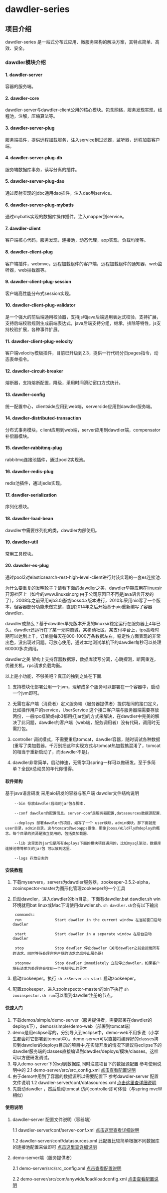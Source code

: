 # dawdler-series

## 项目介绍

dawdler-series 是一站式分布式应用、微服务架构的解决方案，其特点简单、高效、安全。

### dawdler模块介绍

#### 1.  dawdler-server

容器的服务端。

#### 2. dawdler-core

dawdler-server与dawdler-client公用的核心模块。包含网络，服务发现实现，线程池，注解，压缩算法等。

#### 3.  dawdler-server-plug

服务端插件，提供远程加载服务，注入service到过滤器，监听器，远程加载客户端。

#### 4.  dawdler-server-plug-db

服务端数据库事务，读写分离的插件。

#### 5.  dawdler-server-plug-dao

通过反射实现的jdbc通用dao插件，注入dao到service。

#### 6.  dawdler-server-plug-mybatis

通过mybatis实现的数据库操作插件，注入mapper到service。

#### 7.  dawdler-client

客户端核心代码，服务发现，连接池，动态代理，aop实现，负载均衡等。

#### 8.  dawdler-client-plug

客户端插件，webmvc，远程加载组件的客户端，远程加载组件的通知器，web监听器，web拦截器等。

#### 9.  dawdler-client-plug-session

客户端高性能分布式session实现。

#### 10.  dawdler-client-plug-validator

是一个强大的前后端通用校验器，支持js和java后端通用表达式校验，支持扩展，支持后端校验规则生成前端表达式，java后端支持分组，继承，排除等特性，js支持校验扩展，各种事件扩展。

#### 11.  dawdler-client-plug-velocity

客户端velocity模板插件，目前已升级到2.3，提供一行代码分页pages指令，动态表单指令。

#### 12.  dawdler-circuit-breaker

熔断器，支持熔断配置，降级，采用时间滑动窗口方式统计。

#### 13.  dawdler-config

统一配置中心，clientside应用到web端，serverside应用到dawdler服务端。

#### 14.  dawdler-distributed-transaction

分布式事务模块，client应用到web端，server应用到dawdler端，compensator补偿器模块。

#### 15.  dawdler-rabbitmq-plug

rabbitmq连接池插件，通过pool2实现池。

#### 16.  dawdler-redis-plug

redis池插件，通过jedis实现。

#### 17.  dawdler-serialization

序列化模块。

#### 18.  dawdler-load-bean

dawdler中需要序列化的类，dawdler内部使用。

#### 19.  dawdler-util

常用工具模块。

#### 20. dawdler-es-plug

通过pool2对elasticsearch-rest-high-level-client进行封装实现的一套es连接池.

为什么要重复的发明轮子？请看下面的dawdler之美，dawdler早期应用在linuxsir开源社区上（如今的www.linuxsir.org 由于公司原因已不再是java语言开发的了），2008年之前采用ejb3.0通过jboss4.x版本进行，2010年采用nio写了一个版本，但容器部分功能未做完整，直到2014年之后开始基于aio重新编写了容器dawdler。

dawdler成熟么？基于dawdler早先版本开发的linuxsir稳定运行在服务器上4年已久。dawdler还运行在了某一元购商城，某移动社区，某支付平台上，tps高峰时期可以达到上千，订单量每天在800-1000万条数据左右，稳定性方面表现的非常出色，没出现过问题。可放心使用，通过本地测试单机下的dawdler每秒可以处理60000多次调用。

dawdler之美
架构上支持容器数据源，数据库读写分离，心跳探测，断网重连，优雅关机，rpc请求负载均衡。

以上是小功能，不够美吧？真正的独到之处在下面.

1. 支持模块化部署公用一个jvm，理解成多个服务可以部署在一个容器中，启动一个jvm即可。

2. 无需在客户端（消费者）定义服务端（服务器提供者）提供相同的接口定义，比如操作用户的service，UserService 这个接口客户端与服务器端需要存放两份，一般rpc框架或ejb3都用打jar包的方式来解决，在dawdler中完美的解决了此问题，dawdler的客户端（web端，服务调用者）没有代码，调用时无需打包。

3. controller 调试模式，不需要重启tomcat，dawdler容器，随时调试各种数据(重写了类加载器，千万别把这种实现方式与tomcat热加载搞混淆了，tomcat的相当于重新启动了，而dawdler不是)。

4. dawdler非常简单，启动神速，无需学习spring一样可以做研发。至于多简单？全民it总动员的年代你懂得。

#### 软件架构

基于java语言研发 采用aio研发的容器与客户端
dawdler文件结构说明

        --bin 存放dawdler启动的jar包与脚本.

        --conf dawdler的配置信息，server-conf是服务器配置,datasources数据源配置.

        --deploys 部署dawdler的项目，如写了一个 user模块，admin模块，那下面就是user目录，admin目录，这与tomcat的webapps很像，更像jboss/WildFly的deploy的概念。每个目录的资源是独立使用的，包括类加载器.

        --lib 这里面的jar包是所有deploys下面的模块项目通用的，比如mysql驱动，数据库连接池等等相关的jar包 可以放到这里.

        --logs 存放日志的

#### 安装教程

1. 下载myservers，servers为dawdler服务器，zookeeper-3.5.2-alpha，zooinspector-master为图形化管理zookeeper的一个工具
2. 启动dawdler，进入dawdler的bin目录，下面有dawdler.bat dawdler.sh win环境就用bat linux或Mac下请使用dawdler.sh.
   `sh dawdler.sh`会有以下输出

        commands:
        run               Start dawdler in the current window 在当前窗口启动dawdler

        start             Start dawdler in a separate window 在后台启动dawdler 

        stop              Stop dawdler 停止dawdler（关闭dawdler之前会拒绝所有的请求，同时等待处理完客户端的请求之后停止服务器）

        stopnow           Stop dawdler immediately 立刻停止dawdler，如果客户端有请求为处理完会收到一个强制停止的异常

3. 启动zookeeper。执行 `sh zkServer.sh start`  启动zookeeper。
4. 配置zookeeper，进入zooinspector-master的bin下执行 `sh zooinspector.sh run`可以看到dawdler注册的节点。

#### 快速入门

1. 下载demos/simple/demo-server（服务提供者，需要部署在dawdler的deploys下），demos/simple/demo-web（部署到tomcat端）
2. demo是用eclipse写的，分别导入到eclipse中，demo-web不用多说（小学生都会将它部署到tomcat中）。demo-server可以直接将编译好的classes拷贝到dawdler的deploys目录的项目中,在实际开发的情况下建议将eclipse下的dawdler服务端的classes直接编译到dawdler/deploys/模块/classes。这样可以方便研发调试。
3. 导入demo-server下的sql到数据库,同时注意项目下的数据源配置 参考使用说明中的 2.1 demo-server/src/src_config.xml [点击查看配置说明](https://gitee.com/srchen1987/dawdler-series/blob/master/demos/simple/demo-server/src/src_config.xml)
4. 由于demo中用到了容器的数据源所以需要配置下 参考dawdler-server 配置文件说明 1.2 dawdler-server/conf/datasources.xml [点击这里查详细说明](https://gitee.com/srchen1987/dawdler-series/blob/master/myserver/servers/dawdler1/conf/datasources.xml)
5. 先启动dawdler ，然后启动tomcat 访问controller即可体验（与spring mvcW相似)

#### 使用说明

1. dawdler-server 配置文件说明（容器端）

    1.1 dawdler-server/conf/server-conf.xml [点击这里查看详细说明](https://gitee.com/srchen1987/dawdler-series/blob/master/myserver/servers/dawdler1/conf/server-conf.xml)

    1.2 dawdler-server/conf/datasources.xml 此配置比较简单根据不同数据库的连接池配置来做即可 [点击这里查详细说明](https://gitee.com/srchen1987/dawdler-series/blob/master/myserver/servers/dawdler1/conf/datasources.xml)

2. demo-server端（服务提供者）

    2.1 demo-server/src/src_config.xml [点击查看配置说明](https://gitee.com/srchen1987/dawdler-series/blob/master/demos/simple/demo-server/src/src_config.xml)

    2.2  demo-server/src/com/anywide/load/loadconfig.xml [点击查看配置说明](https://gitee.com/srchen1987/dawdler-series/blob/master/demos/simple/demo-server/src/com/anywide/load/loadconfig.xml)
